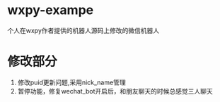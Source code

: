 # wxpy-exampe
个人在wxpy作者提供的机器人源码上修改的微信机器人

# 修改部分
1. 修改puid更新问题,采用nick_name管理
2. 暂停功能，修复wechat_bot开启后，和朋友聊天的时候总感觉三人聊天
